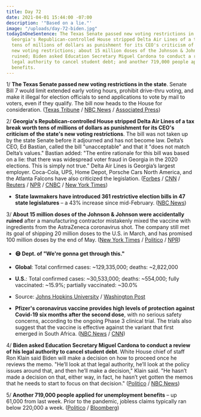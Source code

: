 ```yaml
---
title: Day 72
date: 2021-04-01 15:44:00 -07:00
description: '"Based on a lie."'
image: "/uploads/day-72-biden.jpg"
todayInOneSentence: The Texas Senate passed new voting restrictions in the state;
  Georgia's Republican-controlled House stripped Delta Air Lines of a tax break worth
  tens of millions of dollars as punishment for its CEO's criticism of the state's
  new voting restrictions; about 15 million doses of the Johnson & Johnson were accidentally
  ruined; Biden asked Education Secretary Miguel Cardona to conduct a review of his
  legal authority to cancel student debt; and another 719,000 people applied for unemployment
  benefits.
---
```


1/ **The Texas Senate passed new voting restrictions in the state**. Senate Bill 7 would limit extended early voting hours, prohibit drive-thru voting, and make it illegal for election officials to send applications to vote by mail to voters, even if they qualify. The bill now heads to the House for consideration. ([Texas Tribune](https://www.texastribune.org/2021/04/01/texas-voting-restrictions-legislature/) / [NBC News](https://www.nbcnews.com/politics/elections/texas-senate-passes-restrictive-new-voting-bill-n1262743) / [Associated Press](https://apnews.com/article/legislature-bills-voting-rights-elections-greg-abbott-18c254a6597e7a13ea45205cb35b3dd2))

2/ **Georgia's Republican-controlled House stripped Delta Air Lines of a tax break worth tens of millions of dollars as punishment for its CEO's criticism of the state's new voting restrictions**. The bill was not taken up by the state Senate before it adjourned and has not become law. Delta’s CEO, Ed Bastian, called the bill "unacceptable" and that it "does not match Delta’s values." Bastian added: "The entire rationale for this bill was based on a lie: that there was widespread voter fraud in Georgia in the 2020 elections. This is simply not true." Delta Air Lines is Georgia’s largest employer. Coca-Cola, UPS, Home Depot, Porsche Cars North America, and the Atlanta Falcons have also criticized the legislation.
\([Forbes](https://www.forbes.com/sites/roberthart/2021/04/01/georgia-house-passes-bill-stripping-delta-of-a-multimillion-tax-break-after-it-slammed-the-states-new-voting-restrictions/?sh=1e2d9a014a42) / [CNN](https://www.cnn.com/2021/04/01/politics/georgia-voting-law-house-delta-tax-breaks/index.html) / [Reuters](https://www.reuters.com/article/us-usa-georgia-voting-companies-idUSKBN2BN1M9) / [NPR](https://www.npr.org/2021/04/01/983450176/based-on-a-lie-georgia-voting-law-faces-wave-of-corporate-backlash) / [CNBC](https://www.cnbc.com/2021/03/31/delta-ceo-blasts-georgia-voting-law-after-backlash-on-social-media.html) / [New York Times](https://www.nytimes.com/2021/04/01/us/politics/biden-espn-baseball-georgia.html))

* **State lawmakers have introduced 361 restrictive election bills in 47 state legislatures** – a 43% increase since mid-February. ([NBC News](https://www.nbcnews.com/politics/elections/election-bills-surge-nationwide-47-states-consider-restrictions-n1262697))

3/ **About 15 million doses of the Johnson & Johnson were accidentally ruined** after a manufacturing contractor mistakenly mixed the vaccine with ingredients from the AstraZeneca coronavirus shot. The company still met its goal of shipping 20 million doses to the U.S. in March, and has promised 100 million doses by the end of May. ([New York Times](https://www.nytimes.com/2021/03/31/world/johnson-and-johnson-vaccine-mixup.html) / [Politico](https://www.politico.com/news/2021/03/31/johnson-johnson-vaccine-15-million-ruined-478776) / [NPR](https://www.npr.org/sections/coronavirus-live-updates/2021/04/01/983380847/johnson-johnson-says-contractor-botched-part-of-vaccine-production))

* #### 😷 Dept. of "We're gonna get through this."

* **Global**: Total confirmed cases: \~129,335,000; deaths: \~2,822,000

* **U.S.**: Total confirmed cases: \~30,533,000; deaths: \~554,000; fully vaccinated: \~15.9%; partially vaccinated: \~30.0%

* Source: [Johns Hopkins University](https://coronavirus.jhu.edu/map.html) / [Washington Post](https://www.washingtonpost.com/graphics/2020/health/covid-vaccine-states-distribution-doses/)

* **Pfizer's coronavirus vaccine provides high levels of protection against Covid-19 six months after the second dose**, with no serious safety concerns, according to the ongoing Phase 3 clinical trial. The trials also suggest that the vaccine is effective against the variant that first emerged in South Africa. ([NBC News](https://www.nbcnews.com/news/us-news/pfizer-says-trials-suggest-covid-vaccine-works-against-south-african-n1262710) / [CNN](https://www.cnn.com/2021/04/01/health/pfizer-covid-vaccine-efficacy-six-months-bn/))

4/ **Biden asked Education Secretary Miguel Cardona to conduct a review of his legal authority to cancel student debt**. White House chief of staff Ron Klain said Biden will make a decision on how to proceed once he reviews the memo. "He’ll look at that legal authority, he’ll look at the policy issues around that, and then he’ll make a decision," Klain said. "He hasn’t made a decision on that, either way, in fact, he hasn’t yet gotten the memos that he needs to start to focus on that decision." ([Politico](https://www.politico.com/newsletters/playbook-pm/2021/04/01/top-takeaways-from-our-ron-klain-interview-492326) / [NBC News](https://www.nbcnews.com/politics/white-house/biden-review-executive-authority-cancel-student-debt-n1262791))

5/ **Another 719,000 people applied for unemployment benefits** – up 61,000 from last week. Prior to the pandemic, jobless claims typically ran below 220,000 a week. ([Politico](https://www.politico.com/news/2021/04/01/us-jobless-claims-rise-covid-forces-layoffs-478816) / [Bloomberg](https://www.bloomberg.com/news/articles/2021-04-01/u-s-state-jobless-insurance-claims-unexpectedly-rose-last-week?srnd=premium&sref=MIBMEEoj))